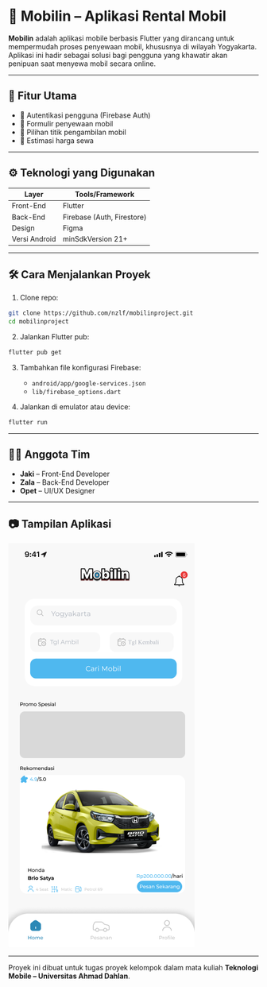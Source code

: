 # 📱 Mobilin – Aplikasi Rental Mobil

**Mobilin** adalah aplikasi mobile berbasis Flutter yang dirancang untuk mempermudah proses penyewaan mobil, khususnya di wilayah Yogyakarta. Aplikasi ini hadir sebagai solusi bagi pengguna yang khawatir akan penipuan saat menyewa mobil secara online.

---

## 🚗 Fitur Utama

- 🔐 Autentikasi pengguna (Firebase Auth)
- 📄 Formulir penyewaan mobil
- 📍 Pilihan titik pengambilan mobil
- 💸 Estimasi harga sewa

---

## ⚙️ Teknologi yang Digunakan

| Layer         | Tools/Framework                |
|---------------|-------------------------------|
| Front-End     | Flutter                        |
| Back-End      | Firebase (Auth, Firestore)     |
| Design        | Figma                          |
| Versi Android | minSdkVersion 21+              |

---

## 🛠️ Cara Menjalankan Proyek

1. Clone repo:

```bash
git clone https://github.com/nzlf/mobilinproject.git
cd mobilinproject
```

2. Jalankan Flutter pub:

```bash
flutter pub get
```

3. Tambahkan file konfigurasi Firebase:
   - `android/app/google-services.json`
   - `lib/firebase_options.dart`

4. Jalankan di emulator atau device:

```bash
flutter run
```

---

## 👨‍💻 Anggota Tim

- **Jaki** – Front-End Developer
- **Zala** – Back-End Developer
- **Opet** – UI/UX Designer

---

## 📷 Tampilan Aplikasi

![profile](assets/aplikasi.png)

---


Proyek ini dibuat untuk tugas proyek kelompok dalam mata kuliah **Teknologi Mobile – Universitas Ahmad Dahlan**.